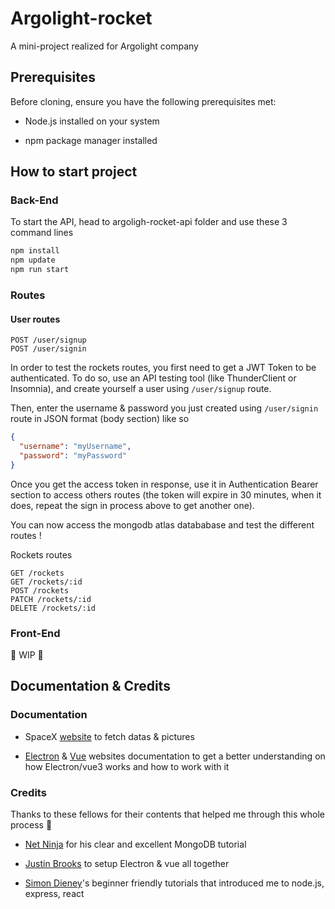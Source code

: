 # Argolight-rocket
A mini-project realized for Argolight company

## Prerequisites

Before cloning, ensure you have the following prerequisites met:

- Node.js installed on your system

- npm package manager installed

## How to start project 
### Back-End

To start the API, head to argoligh-rocket-api folder and use these 3 command lines

```cmd
npm install
npm update
npm run start
```

### Routes
#### User routes

```
POST /user/signup
POST /user/signin
```

In order to test the rockets routes, you first need to get a JWT Token to be authenticated. To do so, use an API testing tool (like ThunderClient or Insomnia), and create yourself a user using `/user/signup` route. 

Then, enter the username & password you just created using `/user/signin` route in JSON format (body section) like so

```json
{
  "username": "myUsername",
  "password": "myPassword"
}
```

Once you get the access token in response, use it in Authentication Bearer section to access others routes (the token will expire in 30 minutes, when it does, repeat the sign in process above to get another one).

You can now access the mongodb atlas datababase and test the different routes !

Rockets routes
```
GET /rockets
GET /rockets/:id
POST /rockets
PATCH /rockets/:id
DELETE /rockets/:id
```


### Front-End

🚧 WIP 🚧

## Documentation & Credits
### Documentation

- SpaceX <a href="https://www.spacex.com/">website</a> to fetch datas & pictures

- <a href="https://www.electronjs.org/fr/docs/latest/tutorial/tutorial-first-app">Electron</a> & <a href="https://vuejs.org/guide/introduction.html">Vue</a> websites documentation to get a better understanding on how Electron/vue3 works and how to work with it

### Credits
Thanks to these fellows for their contents that helped me through this whole process 🙏

- <a href="https://www.youtube.com/watch?v=ExcRbA7fy_A&list=PL4cUxeGkcC9h77dJ-QJlwGlZlTd4ecZOA&index=1">Net Ninja</a> for his clear and excellent MongoDB tutorial

- <a href="https://www.youtube.com/watch?v=LnRCX074VfA">Justin Brooks<a/> to setup Electron & vue all together

- <a href="https://www.youtube.com/watch?v=NRxzvpdduvQ">Simon Dieney</a>'s beginner friendly tutorials that introduced me to node.js, express, react
